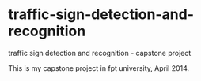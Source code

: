 # traffic-sign-detection-and-recognition
traffic sign detection and recognition - capstone project

This is my capstone project in fpt university, April 2014.
